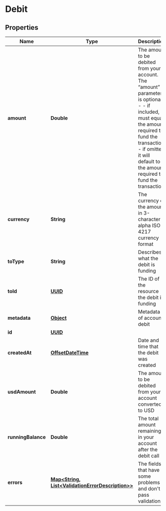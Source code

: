 

# Debit

## Properties

Name | Type | Description | Notes
------------ | ------------- | ------------- | -------------
**amount** | **Double** | The amount to be debited from your account.  The “amount” parameter is optional - - if included, it must equal the amount required to fund the transaction. - if omitted, it will default to the amount required to fund the transaction.  |  [optional]
**currency** | **String** | The currency of the amount in 3-character alpha ISO 4217 currency format | 
**toType** | **String** | Describes what the debit is funding | 
**toId** | [**UUID**](UUID.md) | The ID of the resource the debit is funding | 
**metadata** | [**Object**](.md) | Metadata of account debit |  [optional]
**id** | [**UUID**](UUID.md) |  |  [optional]
**createdAt** | [**OffsetDateTime**](OffsetDateTime.md) | Date and time that the debit was created |  [optional]
**usdAmount** | **Double** | The amount to be debited from your account converted to USD  |  [optional]
**runningBalance** | **Double** | The total amount remaining in your account after the debit call  |  [optional]
**errors** | [**Map&lt;String, List&lt;ValidationErrorDescription&gt;&gt;**](List.md) | The fields that have some problems and don&#39;t pass validation |  [optional]



